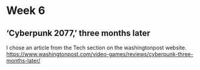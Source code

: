# Week 6
## ‘Cyberpunk 2077,’ three months later
I chose an article from the Tech section on the washingtonpost website.
https://www.washingtonpost.com/video-games/reviews/cyberpunk-three-months-later/
